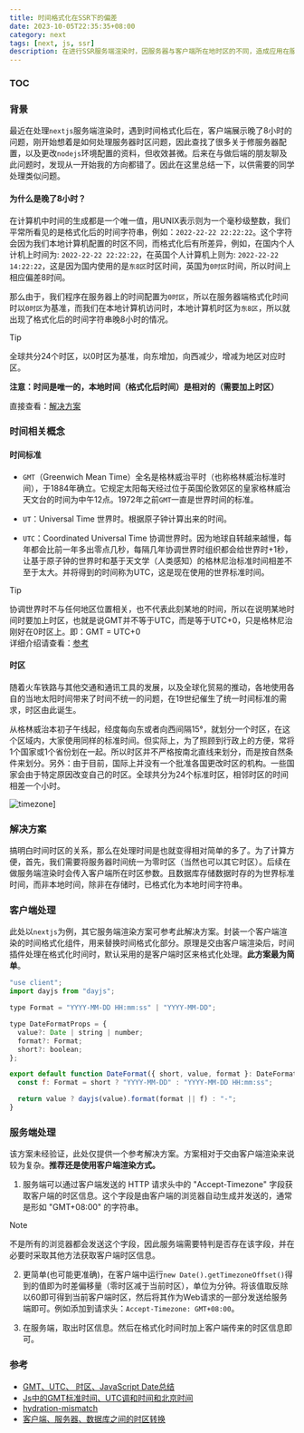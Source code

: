 ```yaml
---
title: 时间格式化在SSR下的偏差
date: 2023-10-05T22:35:35+08:00
category: next
tags: [next, js, ssr]
description: 在进行SSR服务端渲染时，因服务器与客户端所在地时区的不同，造成应用在服务器端渲染时，格式化后的时间结果与实际结果出现偏差。偏差大小取决于服务器时区与客户端时区差值。
---
```


### TOC

### 背景

最近在处理`nextjs`服务端渲染时，遇到时间格式化后在，客户端展示晚了8小时的问题，刚开始想着是如何处理服务器时区问题，因此查找了很多关于修服务器配置，以及更改`nodejs`环境配置的资料，但收效甚微。后来在与做后端的朋友聊及此问题时，发现从一开始我的方向都错了。因此在这里总结一下，以供需要的同学处理类似问题。

#### 为什么是晚了8小时？
在计算机中时间的生成都是一个唯一值，用UNIX表示则为一个毫秒级整数，我们平常所看见的是格式化后的时间字符串，例如：`2022-22-22 22:22:22`。这个字符会因为我们本地计算机配置的时区不同，而格式化后有所差异，例如，在国内个人计机上时间为: `2022-22-22 22:22:22`，在英国个人计算机上则为: `2022-22-22 14:22:22`，这是因为国内使用的是`东8区`时区时间，英国为`0时区`时间，所以时间上相应偏差8时间。

那么由于，我们程序在服务器上的时间配置为`0时区`，所以在服务器端格式化时间时以`0时区`为基准，而我们在本地计算机访问时，本地计算机时区为`东8区`，所以就出现了格式化后的时间字符串晚8小时的情况。
> [!TIP]
> 全球共分24个时区，以0时区为基准，向东增加，向西减少，增减为地区对应时区。

**注意：时间是唯一的，本地时间（格式化后时间）是相对的（需要加上时区）**

直接查看：[解决方案](#解决方案)

### 时间相关概念

#### 时间标准

- `GMT`（Greenwich Mean Time）全名是格林威治平时（也称格林威治标准时间），于1884年确立。它规定太阳每天经过位于英国伦敦郊区的皇家格林威治天文台的时间为中午12点。1972年之前`GMT`一直是世界时间的标准。

- `UT`：Universal Time 世界时。根据原子钟计算出来的时间。

- `UTC`：Coordinated Universal Time 协调世界时。因为地球自转越来越慢，每年都会比前一年多出零点几秒，每隔几年协调世界时组织都会给世界时+1秒，让基于原子钟的世界时和基于天文学（人类感知）的格林尼治标准时间相差不至于太大。并将得到的时间称为UTC，这是现在使用的世界标准时间。

> [!TIP]
> 协调世界时不与任何地区位置相关，也不代表此刻某地的时间，所以在说明某地时间时要加上时区，也就是说GMT并不等于UTC，而是等于UTC+0，只是格林尼治刚好在0时区上。即：GMT = UTC+0  
> 详细介绍请查看：[参考](#参考)

#### 时区

随着火车铁路与其他交通和通讯工具的发展，以及全球化贸易的推动，各地使用各自的当地太阳时间带来了时间不统一的问题，在19世纪催生了统一时间标准的需求，时区由此诞生。

从格林威治本初子午线起，经度每向东或者向西间隔15°，就划分一个时区，在这个区域内，大家使用同样的标准时间。但实际上，为了照顾到行政上的方便，常将1个国家或1个省份划在一起。所以时区并不严格按南北直线来划分，而是按自然条件来划分。另外：由于目前，国际上并没有一个批准各国更改时区的机构。一些国家会由于特定原因改变自己的时区。全球共分为24个标准时区，相邻时区的时间相差一个小时。

![timezone](/images/posts/ssr-timezone.png)]

### 解决方案

搞明白时间时区的关系，那么在处理时间是也就变得相对简单的多了。为了计算方便，首先，我们需要将服务器时间统一为零时区（当然也可以其它时区）。后续在做服务端渲染时会传入客户端所在时区参数。且数据库存储数据时存的为世界标准时间，而非本地时间，除非在存储时，已格式化为本地时间字符串。

### 客户端处理

此处以`nextjs`为例，其它服务端渲染方案可参考此解决方案。封装一个客户端渲染的时间格式化组件，用来替换时间格式化部分。原理是交由客户端渲染后，时间插件处理在格式化时间时，默认采用的是客户端时区来格式化处理。**此方案最为简单**。

```js
"use client";
import dayjs from "dayjs";

type Format = "YYYY-MM-DD HH:mm:ss" | "YYYY-MM-DD";

type DateFormatProps = {
  value?: Date | string | number;
  format?: Format;
  short?: boolean;
};

export default function DateFormat({ short, value, format }: DateFormatProps) {
  const f: Format = short ? "YYYY-MM-DD" : "YYYY-MM-DD HH:mm:ss";

  return value ? dayjs(value).format(format || f) : "-";
}
```

### 服务端处理

该方案未经验证，此处仅提供一个参考解决方案。方案相对于交由客户端渲染来说较为复杂。**推荐还是使用客户端渲染方式。**

1. 服务端可以通过客户端发送的 HTTP 请求头中的 "Accept-Timezone" 字段获取客户端的时区信息。这个字段是由客户端的浏览器自动生成并发送的，通常是形如 "GMT+08:00" 的字符串。

> [!NOTE]
> 不是所有的浏览器都会发送这个字段，因此服务端需要特判是否存在该字段，并在必要时采取其他方法获取客户端时区信息。


2. 更简单(也可能更准确)，在客户端中运行`new Date().getTimezoneOffset()`得到的值即为时差偏移量（零时区减于当前时区），单位为分钟。将该值取反除以60即可得到当前客户端时区，然后将其作为Web请求的一部分发送给服务端即可。例如添加到请求头：`Accept-Timezone: GMT+08:00`。

3. 在服务端，取出时区信息。然后在格式化时间时加上客户端传来的时区信息即可。

### 参考
 
- [GMT、UTC、 时区、JavaScript Date总结](https://juejin.cn/post/7063118893115670536)  
- [Js中的GMT标准时间、UTC调和时间和北京时间](https://juejin.cn/post/7039698747822964766)
- [hydration-mismatch](https://vuejs.org/guide/scaling-up/ssr.html#hydration-mismatch)  
- [客户端、服务器、数据库之间的时区转换](https://developer.aliyun.com/article/890133) 